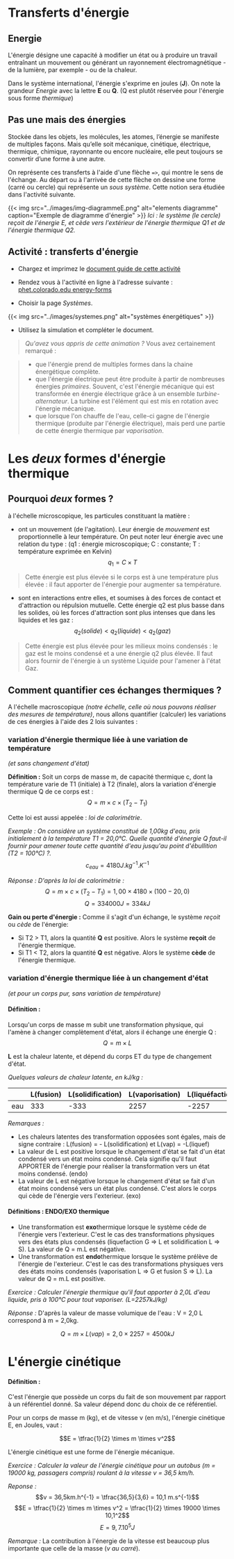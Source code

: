 # Transferts d'énergie
## Energie
L'énergie désigne une capacité à modifier un état ou à produire un travail entraînant un mouvement ou générant un rayonnement électromagnétique - de la lumière, par exemple - ou de la chaleur.

Dans le système international, l'énergie s'exprime en joules (**J**). On note la grandeur *Energie* avec la lettre **E** ou **Q**. (Q est plutôt réservée pour l'énergie sous forme *thermique*)

## Pas une mais des énergies
Stockée dans les objets, les molécules, les atomes, l’énergie se manifeste de multiples façons. Mais qu’elle soit mécanique, cinétique, électrique, thermique, chimique, rayonnante ou encore nucléaire, elle peut toujours se convertir d’une forme à une autre.

On représente ces transferts à l'aide d'une flèche `=>`, qui montre le sens de l'échange. Au départ ou à l'arrivée de cette flèche on dessine une forme (carré ou cercle) qui représente un *sous système*. Cette notion sera étudiée dans l'activité suivante.

{{< img src="../images/img-diagrammeE.png" alt="elements diagramme" caption="Exemple de diagramme d'énergie" >}}
*Ici : le système (le cercle) reçoit de l'énergie E, et cède vers l'extérieur de l'énergie thermique Q1 et de l'énergie thermique Q2.*

## Activité : transferts d'énergie
* Chargez et imprimez le [document guide de cette activité](../docs/P51_TD_energie.pdf)

* Rendez vous à l'activité en ligne à l'adresse suivante : [phet.colorado.edu energy-forms](https://phet.colorado.edu/sims/html/energy-forms-and-changes/latest/energy-forms-and-changes_fr.html)

* Choisir la page *Systèmes*.

{{< img src="../images/systemes.png" alt="systèmes énergétiques" >}}
* Utilisez la simulation et compléter le document.

> *Qu'avez vous appris de cette animation ?* Vous avez certainement remarqué : 

> * que l'énergie prend de multiples formes dans la chaine énergétique complète.  
> * que l'énergie électrique peut être produite à partir de nombreuses énergies *primaires*. Souvent, c'est l'énergie mécanique qui est transformée en énergie électrique grâce à un ensemble *turbine-alternateur*. La turbine est l'élément qui est mis en rotation avec l'énergie mécanique. 
> * que lorsque l'on chauffe de l'eau, celle-ci gagne de l'énergie thermique (produite par l'énergie électrique), mais perd une partie de cette énergie thermique par *vaporisation*.

# Les *deux* formes d'énergie thermique
## Pourquoi *deux* formes ?
à l'échelle microscopique, les particules constituant la matière :

* ont un mouvement (de l'agitation). Leur énergie de *mouvement* est proportionnelle à leur température. On peut noter leur énergie avec une relation du type : (q1 : énergie microscopique; C : constante; T : température exprimée en Kelvin)
$$q_1 = C\times T$$

> Cette énergie est plus élevée si le corps est à une température plus élevée : il faut apporter de l'énergie pour augmenter sa température.

* sont en interactions entre elles, et soumises à des forces de contact et d'attraction ou répulsion mutuelle. Cette énergie q2 est plus basse dans les solides, où les forces d'attraction sont plus intenses que dans les liquides et les gaz : 
$$q_2{(solide)} < q_2{(liquide)} < q_2{(gaz)}$$

> Cette énergie est plus élevée pour les milieux moins condensés : le gaz est le moins condensé et a une énergie q2 plus élevée. Il faut alors fournir de l'énergie à un système Liquide pour l'amener à l'état Gaz.

## Comment quantifier ces échanges thermiques ?
A l'échelle macroscopique *(notre échelle, celle où nous pouvons réaliser des mesures de température)*, nous allons quantifier (calculer) les variations de ces énergies à l'aide des 2 lois suivantes : 
### variation d'énergie thermique liée à une variation de température
*(et sans changement d'état)*

**Définition :** Soit un corps de masse m, de capacité thermique c, dont la température varie de T1 (initiale) à T2 (finale), alors la variation d'énergie thermique Q de ce corps est :
$$Q = m \times c \times (T_2 - T_1)$$

Cette loi est aussi appelée : *loi de calorimétrie*.

*Exemple : On considère un système constitué de 1,00kg d'eau, pris initialement à la température T1 = 20,0°C. Quelle quantité d'énergie Q faut-il fournir pour amener toute cette quantité d'eau jusqu'au point d'ébullition (T2 = 100°C) ?.*
$$c_{eau} = 4180 J.kg^{-1}.K^{-1}$$

*Réponse :* *D'après la loi de calorimétrie :*
$$Q = m \times c \times (T_2 - T_1) = 1,00 \times 4180 \times (100-20,0)$$
$$Q = 334000J = 334 kJ$$

**Gain ou perte d'énergie :** Comme il s'agit d'un échange, le système *reçoit* ou *cède* de l'énergie: 

* Si T2 > T1, alors la quantité **Q** est positive. Alors le système **reçoit** de l'énergie thermique.
* Si T1 < T2, alors la quantité **Q** est négative. Alors le système **cède** de l'énergie thermique.

### variation d'énergie thermique liée à un changement d'état
*(et pour un corps pur, sans variation de température)*

#### Définition : 
Lorsqu'un corps de masse m subit une transformation physique, qui l'amène à changer complètement d'état, alors il échange une énergie Q :
$$Q = m\times L$$

**L** est la chaleur latente, et dépend du corps ET du type de changement d'état.

*Quelques valeurs de chaleur latente, en kJ/kg :*

|  | L(fusion) | L(solidification) | L(vaporisation) | L(liquéfaction) |
| --- | --- | --- | --- | --- |
| eau | 333 | -333 | 2257 | -2257 | 

*Remarques :*

* Les chaleurs latentes des transformation opposées sont égales, mais de signe contraire : L(fusion) =  - L(solidification) et L(vap) = -L(liquef)
* La valeur de L est positive lorsque le changement d'état se fait d'un état condensé vers un état moins condensé. Cela signifie qu'il faut APPORTER de l'énergie pour réaliser la transformation vers un état moins condensé. (endo)
* La valeur de L est négative lorsque le changement d'état se fait d'un état moins condensé vers un état plus condensé. C'est alors le corps qui cède de l'énergie vers l'exterieur. (exo)

#### Définitions : ENDO/EXO thermique

* Une transformation est **exo**thermique lorsque le système céde de l'énergie vers l'exterieur. C'est le cas des transformations physiques vers des états plus condensés (liquefaction G => L et solidification L => S). La valeur de Q = m.L est négative.
* Une transformation est **endo**thermique lorsque le système prélève de l'énergie de l'exterieur. C'est le cas des transformations physiques vers des états moins condensés (vaporisation L => G et fusion S => L). La valeur de Q = m.L est positive.

*Exercice : Calculer l'énergie thermique qu'il faut apporter à 2,0L d'eau liquide, pris à 100°C pour tout vaporiser. (L=2257kJ/kg)*

*Réponse :*
D'après la valeur de masse volumique de l'eau : V = 2,0 L correspond à m = 2,0kg.

$$Q = m\times L(vap) = 2,0 \times 2257 = 4500 kJ$$

# L'énergie cinétique
#### Définition : 
C'est l'énergie que possède un corps du fait de son mouvement par rapport à un référentiel donné. Sa valeur dépend donc du choix de ce référentiel.

Pour un corps de masse m (kg), et de vitesse v (en m/s), l'énergie cinétique E, en Joules, vaut : 

$$E = \tfrac{1}{2} \times m \times v^2$$

L'énergie cinétique est une forme de l'énergie mécanique.

*Exercice : Calculer la valeur de l'énergie cinétique pour un autobus (m = 19000 kg, passagers compris) roulant à la vitesse v = 36,5 km/h.*

*Reponse :*
$$v = 36,5km.h^{-1} = \tfrac{36,5}{3,6} = 10,1 m.s^{-1}$$
$$E = \tfrac{1}{2} \times m \times v^2 = \tfrac{1}{2} \times 19000 \times 10,1^2$$
$$E = 9,7.10^5 J$$

*Remarque :* La contribution à l'énergie de la vitesse est beaucoup plus importante que celle de la masse (*v au carré*).